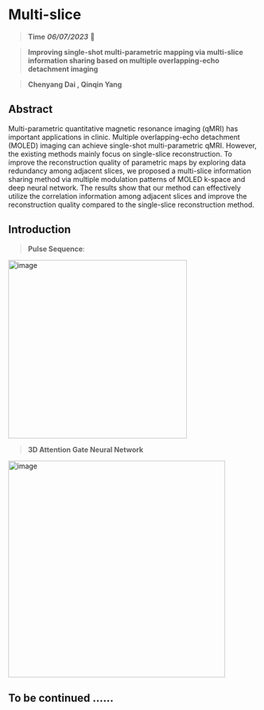 # Multi-slice
> **Time** ***06/07/2023***
🤗

> **Improving single-shot multi-parametric mapping via multi-slice information sharing based on multiple overlapping-echo detachment imaging**

> **Chenyang Dai , Qinqin Yang**

## Abstract
Multi-parametric quantitative magnetic resonance imaging (qMRI) has important applications in clinic. Multiple overlapping-echo detachment (MOLED) imaging can achieve single-shot multi-parametric qMRI. However, the existing methods mainly focus on single-slice reconstruction. To improve the reconstruction quality of parametric maps by exploring data redundancy among adjacent slices, we proposed a multi-slice information sharing method via multiple modulation patterns of MOLED k-space and deep neural network. The results show that our method can effectively utilize the correlation information among adjacent slices and improve the reconstruction quality compared to the single-slice reconstruction method.

## Introduction

> **Pulse Sequence**:

  <img width="359" alt="image" src="https://github.com/SomebodyUp/Multi-slice/assets/55176537/2b632b72-523c-4f37-9d6b-4eb569056cfd">
  
> **3D Attention Gate Neural Network**

  <img width="436" alt="image" src="https://github.com/SomebodyUp/Multi-slice/assets/55176537/86aeb8f2-dff0-49d1-be14-607de9c4d0f2">

## To be continued ......
